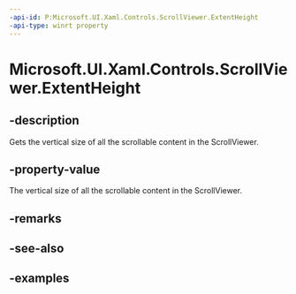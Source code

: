 ```yaml
---
-api-id: P:Microsoft.UI.Xaml.Controls.ScrollViewer.ExtentHeight
-api-type: winrt property
---
```


# Microsoft.UI.Xaml.Controls.ScrollViewer.ExtentHeight

<!--
public double ExtentHeight { get; }
-->

## -description

Gets the vertical size of all the scrollable content in the ScrollViewer.

## -property-value

The vertical size of all the scrollable content in the ScrollViewer.

## -remarks

## -see-also

## -examples

